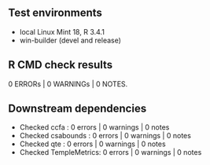 ## Test environments

* local Linux Mint 18, R 3.4.1
* win-builder (devel and release)

## R CMD check results

0 ERRORs | 0 WARNINGs | 0 NOTES. 

## Downstream dependencies

* Checked ccfa         : 0 errors | 0 warnings | 0 notes
* Checked csabounds    : 0 errors | 0 warnings | 0 notes
* Checked qte          : 0 errors | 0 warnings | 0 notes
* Checked TempleMetrics: 0 errors | 0 warnings | 0 notes
